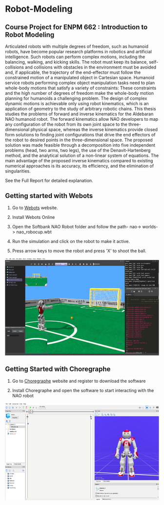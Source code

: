 # Robot-Modeling

## Course Project for ENPM 662 : Introduction to Robot Modeling

Articulated robots with multiple degrees of freedom, such as humanoid robots, have become popular research platforms in robotics and artificial intelligence. Such robots can perform complex motions, including the balancing, walking, and kicking skills. The robot must keep its balance, self-collisions and collisions with obstacles in the environment must be avoided and, if applicable, the trajectory of the end-effector must follow the constrained motion of a manipulated object in Cartesian space. Humanoid service robots performing complex object manipulation tasks need to plan whole-body motions that satisfy a variety of constraints: These constraints and the high number of degrees of freedom make the whole-body motion planning for humanoids a challenging problem. The design of complex dynamic motions is achievable only using robot kinematics, which is an application of geometry to the study of arbitrary robotic chains. This thesis studies the problems of forward and inverse kinematics for the Aldebaran NAO humanoid robot. The forward kinematics allow NAO developers to map any configuration of the robot from its own joint space to the three-dimensional physical space, whereas the inverse kinematics provide closed form solutions to finding joint configurations that drive the end effectors of the robot to desired points in the three-dimensional space. The proposed solution was made feasible through a decomposition into five independent problems (head, two arms, two legs), the use of the Denavit-Hartenberg method, and the analytical solution of a non-linear system of equations. The main advantage of the proposed inverse kinematics compared to existing numerical approaches is its accuracy, its efficiency, and the elimination of singularities.

See the Full Report for detailed explanation.

## Getting started with Webots

1. Go to [Webots](https://cyberbotics.com/) website.

2. Install Webots Online

3. Open the Softbank NAO Robot folder and follow the path-
nao-> worlds-> nao_robocup.wbt

4. Run the simulation and click on the robot to make it active.

5. Press arrow keys to move the robot and press 'X' to shoot the ball.

<p align="center">
  <img width="580" height="320" src="/Forward & Inverse Kinematics of the Aldebaran NAO Robot/Webots.jpg">
</p>


## Getting Started with Choregraphe

1. Go to [Choregraphe](https://www.robotlab.com/choregraphe-download) website and register to download the software

2. Install Choregraphe and open the software to start interacting with the NAO robot 

<p align="center">
  <img width="580" height="320" src="/Forward & Inverse Kinematics of the Aldebaran NAO Robot/Choregraphe.jpg">
</p>

